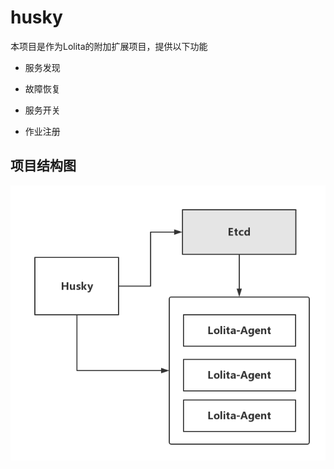 husky
======

本项目是作为Lolita的附加扩展项目，提供以下功能

- 服务发现

- 故障恢复

- 服务开关

- 作业注册


## 项目结构图

![husky](husky.png)
